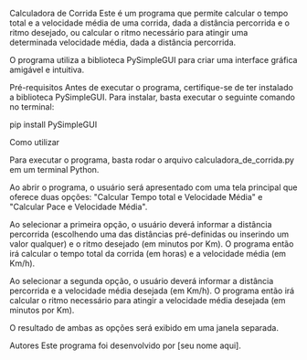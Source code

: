 Calculadora de Corrida
Este é um programa que permite calcular o tempo total e a velocidade média de uma corrida, dada a distância percorrida e o ritmo desejado, ou calcular o ritmo necessário para atingir uma determinada velocidade média, dada a distância percorrida.

O programa utiliza a biblioteca PySimpleGUI para criar uma interface gráfica amigável e intuitiva.

Pré-requisitos
Antes de executar o programa, certifique-se de ter instalado a biblioteca PySimpleGUI. Para instalar, basta executar o seguinte comando no terminal:

pip install PySimpleGUI

Como utilizar

Para executar o programa, basta rodar o arquivo calculadora_de_corrida.py em um terminal Python.

Ao abrir o programa, o usuário será apresentado com uma tela principal que oferece duas opções: "Calcular Tempo total e Velocidade Média" e "Calcular Pace e Velocidade Média".

Ao selecionar a primeira opção, o usuário deverá informar a distância percorrida (escolhendo uma das distâncias pré-definidas ou inserindo um valor qualquer) e o ritmo desejado (em minutos por Km). O programa então irá calcular o tempo total da corrida (em horas) e a velocidade média (em Km/h).

Ao selecionar a segunda opção, o usuário deverá informar a distância percorrida e a velocidade média desejada (em Km/h). O programa então irá calcular o ritmo necessário para atingir a velocidade média desejada (em minutos por Km).

O resultado de ambas as opções será exibido em uma janela separada.

Autores
Este programa foi desenvolvido por [seu nome aqui].